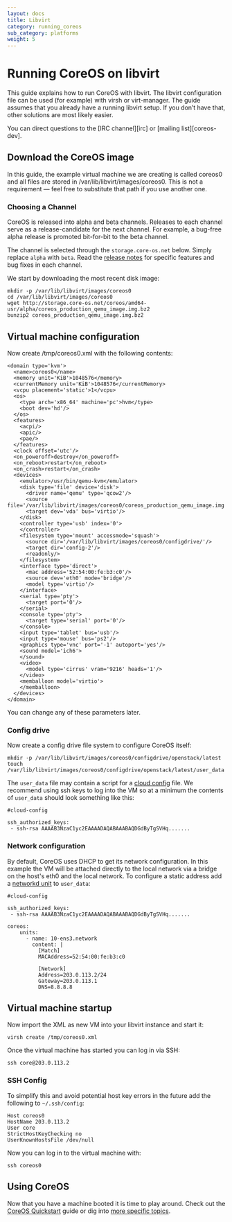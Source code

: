 ```yaml
---
layout: docs
title: Libvirt
category: running_coreos
sub_category: platforms
weight: 5
---
```


# Running CoreOS on libvirt

This guide explains how to run CoreOS with libvirt. The libvirt configuration
file can be used (for example) with virsh or virt-manager. The guide assumes
that you already have a running libvirt setup. If you don’t have that, other
solutions are most likely easier.

You can direct questions to the [IRC channel][irc] or [mailing
list][coreos-dev].

## Download the CoreOS image

In this guide, the example virtual machine we are creating is called coreos0 and
all files are stored in /var/lib/libvirt/images/coreos0. This is not a requirement — feel free
to substitute that path if you use another one.

### Choosing a Channel

CoreOS is released into alpha and beta channels. Releases to each channel serve as a release-candidate for the next channel. For example, a bug-free alpha release is promoted bit-for-bit to the beta channel.

The channel is selected through the `storage.core-os.net` below. Simply replace `alpha` with `beta`. Read the [release notes]({{site.url}}/releases) for specific features and bug fixes in each channel.

We start by downloading the most recent disk image:

    mkdir -p /var/lib/libvirt/images/coreos0
    cd /var/lib/libvirt/images/coreos0
    wget http://storage.core-os.net/coreos/amd64-usr/alpha/coreos_production_qemu_image.img.bz2
    bunzip2 coreos_production_qemu_image.img.bz2

## Virtual machine configuration

Now create /tmp/coreos0.xml with the following contents:

    <domain type='kvm'>
      <name>coreos0</name>
      <memory unit='KiB'>1048576</memory>
      <currentMemory unit='KiB'>1048576</currentMemory>
      <vcpu placement='static'>1</vcpu>
      <os>
        <type arch='x86_64' machine='pc'>hvm</type>
        <boot dev='hd'/>
      </os>
      <features>
        <acpi/>
        <apic/>
        <pae/>
      </features>
      <clock offset='utc'/>
      <on_poweroff>destroy</on_poweroff>
      <on_reboot>restart</on_reboot>
      <on_crash>restart</on_crash>
      <devices>
        <emulator>/usr/bin/qemu-kvm</emulator>
        <disk type='file' device='disk'>
          <driver name='qemu' type='qcow2'/>
          <source file='/var/lib/libvirt/images/coreos0/coreos_production_qemu_image.img'/>
          <target dev='vda' bus='virtio'/>
        </disk>
        <controller type='usb' index='0'>
        </controller>
        <filesystem type='mount' accessmode='squash'>
          <source dir='/var/lib/libvirt/images/coreos0/configdrive/'/>
          <target dir='config-2'/>
          <readonly/>
        </filesystem>
        <interface type='direct'>
          <mac address='52:54:00:fe:b3:c0'/>
          <source dev='eth0' mode='bridge'/>
          <model type='virtio'/>
        </interface>
        <serial type='pty'>
          <target port='0'/>
        </serial>
        <console type='pty'>
          <target type='serial' port='0'/>
        </console>
        <input type='tablet' bus='usb'/>
        <input type='mouse' bus='ps2'/>
        <graphics type='vnc' port='-1' autoport='yes'/>
        <sound model='ich6'>
        </sound>
        <video>
          <model type='cirrus' vram='9216' heads='1'/>
        </video>
        <memballoon model='virtio'>
        </memballoon>
      </devices>
    </domain>

You can change any of these parameters later.

### Config drive

Now create a config drive file system to configure CoreOS itself:

    mkdir -p /var/lib/libvirt/images/coreos0/configdrive/openstack/latest
    touch /var/lib/libvirt/images/coreos0/configdrive/openstack/latest/user_data

The `user_data` file may contain a script for a [cloud config][cloud-config]
file. We recommend using ssh keys to log into the VM so at a minimum the
contents of `user_data` should look something like this:

    #cloud-config

    ssh_authorized_keys:
     - ssh-rsa AAAAB3NzaC1yc2EAAAADAQABAAABAQDGdByTgSVHq.......

[cloud-config]: {{site.url}}/docs/cluster-management/setup/cloudinit-cloud-config

### Network configuration

By default, CoreOS uses DHCP to get its network configuration. In this
example the VM will be attached directly to the local network via a bridge
on the host's eth0 and the local network. To configure a static address
add a [networkd unit][systemd-network] to `user_data`:


    #cloud-config

    ssh_authorized_keys:
     - ssh-rsa AAAAB3NzaC1yc2EAAAADAQABAAABAQDGdByTgSVHq.......

    coreos:
        units:
          - name: 10-ens3.network
            content: |
              [Match]
              MACAddress=52:54:00:fe:b3:c0

              [Network]
              Address=203.0.113.2/24
              Gateway=203.0.113.1
              DNS=8.8.8.8

[systemd-network]: http://www.freedesktop.org/software/systemd/man/systemd.network.html


## Virtual machine startup

Now import the XML as new VM into your libvirt instance and start it:

    virsh create /tmp/coreos0.xml

Once the virtual machine has started you can log in via SSH:

    ssh core@203.0.113.2

### SSH Config

To simplify this and avoid potential host key errors in the future add
the following to `~/.ssh/config`:

    Host coreos0
    HostName 203.0.113.2
    User core
    StrictHostKeyChecking no
    UserKnownHostsFile /dev/null

Now you can log in to the virtual machine with:

    ssh coreos0


## Using CoreOS

Now that you have a machine booted it is time to play around.
Check out the [CoreOS Quickstart]({{site.url}}/docs/quickstart) guide or dig into [more specific topics]({{site.url}}/docs).
